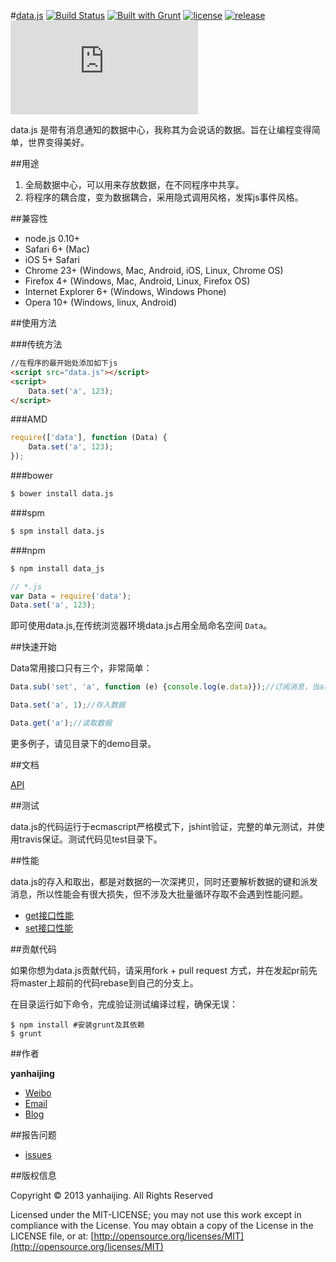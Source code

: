 #[data.js](https://github.com/yanhaijing/data.js) [![Build Status](https://travis-ci.org/yanhaijing/data.js.svg?branch=master)](https://travis-ci.org/yanhaijing/data.js) [![Built with Grunt](https://cdn.gruntjs.com/builtwith.png)](http://gruntjs.com/) [![license](http://img.shields.io/npm/l/express.svg)](https://github.com/yanhaijing/data.js/blob/master/MIT-LICENSE.txt) [![release](https://img.shields.io/badge/release-v0.2.1-orange.svg)](https://github.com/yanhaijing/data.js/releases/tag/v0.2.1) [![spm package](http://spmjs.io/badge/data.js)](http://spmjs.io/package/data.js)

data.js 是带有消息通知的数据中心，我称其为会说话的数据。旨在让编程变得简单，世界变得美好。

##用途

1. 全局数据中心，可以用来存放数据，在不同程序中共享。
2. 将程序的耦合度，变为数据耦合，采用隐式调用风格，发挥js事件风格。

##兼容性

- node.js 0.10+
- Safari 6+ (Mac)
- iOS 5+ Safari
- Chrome 23+ (Windows, Mac, Android, iOS, Linux, Chrome OS)
- Firefox 4+ (Windows, Mac, Android, Linux, Firefox OS)
- Internet Explorer 6+ (Windows, Windows Phone)
- Opera 10+ (Windows, linux, Android)

##使用方法

###传统方法

```html	
//在程序的最开始处添加如下js
<script src="data.js"></script>
<script>
	Data.set('a', 123);
</script>
```

###AMD

```javascript
require(['data'], function (Data) {
	Data.set('a', 123);
});
```

###bower

```bash
$ bower install data.js
```

###spm

```bash
$ spm install data.js
```

###npm

```bash
$ npm install data_js
```

```js
// *.js
var Data = require('data');
Data.set('a', 123);
```

即可使用data.js,在传统浏览器环境data.js占用全局命名空间 `Data`。

##快速开始

Data常用接口只有三个，非常简单：

```javascript
Data.sub('set', 'a', function (e) {console.log(e.data)});//订阅消息，当a被设置时，会派发消息

Data.set('a', 1);//存入数据

Data.get('a');//读取数据
```

更多例子，请见目录下的demo目录。

##文档

[API](doc/api.md)

##测试

data.js的代码运行于ecmascript严格模式下，jshint验证，完整的单元测试，并使用travis保证。测试代码见test目录下。

##性能

data.js的存入和取出，都是对数据的一次深拷贝，同时还要解析数据的键和派发消息，所以性能会有很大损失，但不涉及大批量循环存取不会遇到性能问题。

- [get接口性能](http://jsperf.com/yanhaijing-data-js-get)
- [set接口性能](http://jsperf.com/yanhaijing-data-js-set)

##贡献代码

如果你想为data.js贡献代码，请采用fork + pull request 方式，并在发起pr前先将master上超前的代码rebase到自己的分支上。

在目录运行如下命令，完成验证测试编译过程，确保无误：

	$ npm install #安装grunt及其依赖
	$ grunt

##作者

**yanhaijing**

- [Weibo](http://weibo.com/yanhaijing1234 "yanhaijing's Weibo")
- [Email](mailto:yanhaijing@yeah.net "yanhaijing's Email")
- [Blog](http://yanhaijing.com "yanhaijing's Blog")

##报告问题

- [issues](https://github.com/yanhaijing/data.js/issues "report question")

##版权信息

Copyright © 2013 yanhaijing. All Rights Reserved

Licensed under the MIT-LICENSE;
you may not use this work except in compliance with the License.
You may obtain a copy of the License in the LICENSE file, or at:
	[http://opensource.org/licenses/MIT](http://opensource.org/licenses/MIT)







	

	

	


